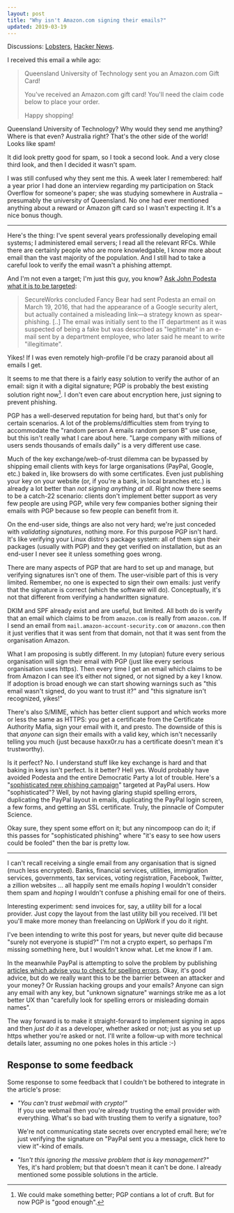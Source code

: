 ```yaml
---
layout: post
title: "Why isn't Amazon.com signing their emails?"
updated: 2019-03-19
---
```


<div class="hatnote">
Discussions:
<a href="https://lobste.rs/s/1cxqho/why_is_no_one_signing_their_emails">Lobsters</a>,
<a href="https://news.ycombinator.com/item?id=19376323">Hacker News</a>.
</div>

I received this email a while ago:

> Queensland University of Technology sent you an Amazon.com Gift Card!
>
> You've received an Amazon.com gift card! You'll need the claim code below to
> place your order.
>
> Happy shopping!

Queensland University of Technology? Why would they send me anything? Where is
that even? Australia right? That's the other side of the world! Looks like spam!

It did look pretty good for spam, so I took a second look. And a very close
third look, and then I decided it wasn't spam.

I was still confused why they sent me this. A week later I remembered: half a
year prior I had done an interview regarding my participation on Stack Overflow
for someone's paper; she was studying somewhere in Australia – presumably the
university of Queensland. No one had ever mentioned anything about a reward or
Amazon gift card so I wasn't expecting it. It's a nice bonus though.

---

Here's the thing: I've spent several years professionally developing email
systems; I administered email servers; I read all the relevant RFCs. While there
are certainly people who are more knowledgable, I know more about email than the
vast majority of the population. And I still had to take a careful look to
verify the email wasn't a phishing attempt.

And I'm not even a target; I'm just this guy, you know? [Ask John Podesta what
it is to be targeted](https://en.wikipedia.org/wiki/Podesta_emails#Data_theft):

> SecureWorks concluded Fancy Bear had sent Podesta an email on March 19, 2016,
> that had the appearance of a Google security alert, but actually contained a
> misleading link—a strategy known as spear-phishing. [..]
> The email was initially sent to the IT department as it was suspected of being
> a fake but was described as "legitimate" in an e-mail sent by a department
> employee, who later said he meant to write "illegitimate".

Yikes! If I was even remotely high-profile I'd be crazy paranoid about all
emails I get.

It seems to me that there is a fairly easy solution to verify the author of an
email: sign it with a digital signature; PGP is probably the best existing
solution right now[^1]. I don't even care about encryption here, just signing to
prevent phishing.

[^1]: We could make something better; PGP contians a lot of cruft. But for now PGP is "good enough".

PGP has a well-deserved reputation for being hard, but that's only for certain
scenarios. A lot of the problems/difficulties stem from trying to accommodate
the "random person A emails random person B" use case, but this isn't really
what I care about here. "Large company with millions of users sends thousands of
emails daily" is a very different use case.

Much of the key exchange/web-of-trust dilemma can be bypassed by shipping email
clients with keys for large organisations (PayPal, Google, etc.) baked in, like
browsers do with some certificates.
Even just publishing your key on your website (or, if you're a bank, in local
branches etc.) is already a lot better than *not signing anything at all*.
Right now there seems to be a catch-22 scenario: clients don't implement better
support as very few people are using PGP, while very few companies bother
signing their emails with PGP because so few people can benefit from it.

On the end-user side, things are also not very hard; we're just conceded with
*validating signatures*, nothing more. For this purpose PGP isn't hard.
It's like verifying your Linux distro's package system: all of them sign their
packages (usually with PGP) and they get verified on installation, but as an
end-user I never see it unless something goes wrong.

There are many aspects of PGP that are hard to set up and manage, but verifying
signatures isn't one of them.
The user-visible part of this is very limited. Remember, no one is expected to
sign their own emails: just verify that the signature is correct (which the
software will do). Conceptually, it's not that different from verifying a
handwritten signature.

DKIM and SPF already exist and are useful, but limited. All both do is verify
that an email which claims to be from `amazon.com` is really from `amazon.com`.
If I send an email from `mail.amazon-account-security.com` or `amazonn.com` then
it just verifies that it was sent from that domain, not that it was sent from
the organisation Amazon.

What I am proposing is subtly different. In my (utopian) future every serious
organisation will sign their email with PGP (just like every serious
organisation uses https). Then every time I get an email which claims to be from
Amazon I can see it’s either not signed, or not signed by a key I know. If
adoption is broad enough we can start showing warnings such as "this email
wasn't signed, do you want to trust it?" and "this signature isn't recognized,
yikes!"

There's also S/MIME, which has better client support and which works more or
less the same as HTTPS: you get a certificate from the Certificate Authority
Mafia, sign your email with it, and presto. The downside of this is that
*anyone* can sign their emails with a valid key, which isn't necessarily telling
you much (just because haxx0r.ru has a certificate doesn't mean it's
trustworthy).

Is it perfect? No. I understand stuff like key exchange is hard and that baking
in keys isn't perfect.
Is it better? Hell yes.
Would probably have avoided Podesta and the entire Democratic Party a lot of
trouble. Here's a "[sophisticated new phishing
campaign](https://www.eset.com/us/about/newsroom/corporate-blog/paypal-users-targeted-in-sophisticated-new-phishing-campaign/)"
targeted at PayPal users. How "sophisticated"? Well, by not having glaring
stupid spelling errors, duplicating the PayPal layout in emails, duplicating the
PayPal login screen, a few forms, and getting an SSL certificate. Truly, the
pinnacle of Computer Science.

Okay sure, they spent some effort on it; but any nincompoop can do it; if this
passes for "sophisticated phishing" where "it's easy to see how users could be
fooled" then the bar is pretty low.

---

I can't recall receiving a single email from any organisation that is signed
(much less encrypted). Banks, financial services, utilities, immigration
services, governments, tax services, voting registration, Facebook, Twitter, a
zillion websites ... all happily sent me emails *hoping* I wouldn't consider
them spam and *hoping* I wouldn't confuse a phishing email for one of theirs.

Interesting experiment: send invoices for, say, a utility bill for a local
provider. Just copy the layout from the last utility bill you received. I'll bet
you'll make more money than freelancing on UpWork if you do it right.

I've been intending to write this post for years, but never quite did because
"surely not everyone is stupid?" I'm not a crypto expert, so perhaps I'm missing
something here, but I wouldn't know what. Let me know if I am.

In the meanwhile PayPal is attempting to solve the problem by publishing
[articles which advise you to check for spelling
errors](https://www.paypal.com/cs/smarthelp/article/how-to-spot-fake,-spoof,-or-phishing-emails-faq2340).
Okay, it's good advice, but do we really want this to be the barrier between an
attacker and your money? Or Russian hacking groups and your emails?
Anyone can sign any email with any key, but "unknown signature" warnings strike
me as a lot better UX than "carefully look for spelling errors or misleading
domain names".

The way forward is to make it straight-forward to implement signing in apps and
then *just do it* as a developer, whether asked or not; just as you set up https
whether you're asked or not. I'll write a follow-up with more technical details
later, assuming no one pokes holes in this article :-)

Response to some feedback
-------------------------

Some response to some feedback that I couldn't be bothered to integrate in the
article's prose:

- <em id="webmail">"You can't trust webmail with crypto!"</em><br>
  If you use webmail then you're  already trusting the email provider with
  everything. What's so bad with trusting them to verify a signature, too?

  We're not communicating state secrets over encrypted email here; we're just
  verifying the signature on "PayPal sent you a message, click here to view
  it"-kind of emails.

- <em jd="key-mgmt">"Isn't this ignoring the massive problem that is key management?"</em><br>
  Yes, it's hard problem; but that doesn't mean it can't be done. I already
  mentioned some possible solutions in the article.
